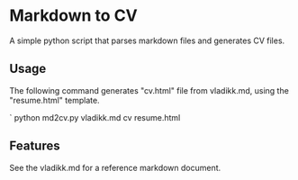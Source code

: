 # Markdown to CV

A simple python script that parses markdown files and generates CV files.

## Usage

The following command generates "cv.html" file from vladikk.md, using the "resume.html" template.

` python md2cv.py vladikk.md cv resume.html

## Features

See the vladikk.md for a reference markdown document.
